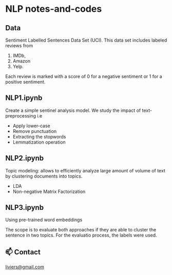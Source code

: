 # NLP notes-and-codes

## Data

Sentiment Labelled Sentences Data Set (UCI). This data set includes labeled reviews from 

1. IMDb, 
2. Amazon
3. Yelp. 

Each review is marked with a score of 0 for a negative sentiment or 1 for a positive sentiment.

## NLP1.ipynb

Create a simple sentinel analysis model. We study the impact of text-preprocessing i.e

- Apply lower-case
- Remove punctuation
- Extracting the stopwords
- Lemmatization operation

## NLP2.ipynb

Topic modeling: allows to efficiently analyze large amount of volume of text by clustering documents into topics.

- LDA
- Non-negative Matrix Factorization

## NLP3.ipynb

Using pre-trained word embeddings


The scope is to evaluate both approaches if they are able to cluster the sentence in two topics. For the evaluatio process, the labels were used.

## :mailbox: Contact
liviers@gmail.com

